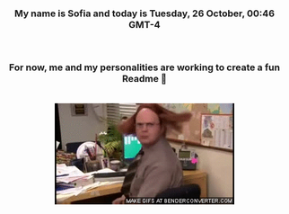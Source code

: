 


<div align="center">
<h3 >My name is Sofia and today is Tuesday, 26 October, 00:46 GMT-4</h3><br>
<h3 >For now, me and my personalities are working to create a fun Readme 👋
</h3><br>
<img src='img/dwight.gif' alt='working...'/>
</div>
